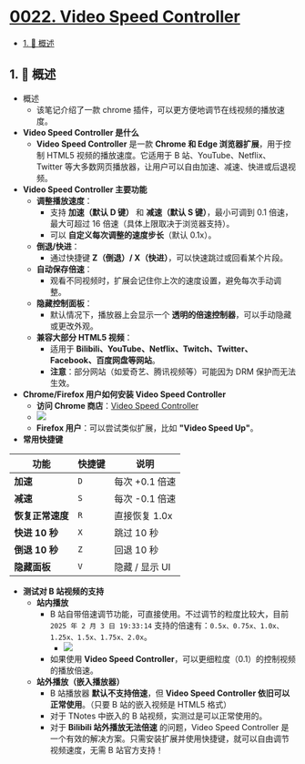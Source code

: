 # [0022. Video Speed Controller](https://github.com/Tdahuyou/TNotes.chrome/tree/main/notes/0022.%20Video%20Speed%20Controller)

<!-- region:toc -->

- [1. 📝 概述](#1--概述)

<!-- endregion:toc -->

## 1. 📝 概述

- 概述
  - 该笔记介绍了一款 chrome 插件，可以更方便地调节在线视频的播放速度。
- **Video Speed Controller 是什么**
  - **Video Speed Controller** 是一款 **Chrome 和 Edge 浏览器扩展**，用于控制 HTML5 视频的播放速度。它适用于 B 站、YouTube、Netflix、Twitter 等大多数网页播放器，让用户可以自由加速、减速、快进或后退视频。
- **Video Speed Controller 主要功能**
  - **调整播放速度**：
    - 支持 **加速（默认 D 键）** 和 **减速（默认 S 键）**，最小可调到 0.1 倍速，最大可超过 16 倍速（具体上限取决于浏览器支持）。
    - 可以 **自定义每次调整的速度步长**（默认 0.1x）。
  - **倒退/快进**：
    - 通过快捷键 **Z（倒退）/ X（快进）**，可以快速跳过或回看某个片段。
  - **自动保存倍速**：
    - 观看不同视频时，扩展会记住你上次的速度设置，避免每次手动调整。
  - **隐藏控制面板**：
    - 默认情况下，播放器上会显示一个 **透明的倍速控制器**，可以手动隐藏或更改外观。
  - **兼容大部分 HTML5 视频**：
    - 适用于 **Bilibili、YouTube、Netflix、Twitch、Twitter、Facebook、百度网盘等网站**。
    - **注意**：部分网站（如爱奇艺、腾讯视频等）可能因为 DRM 保护而无法生效。
- **Chrome/Firefox 用户如何安装 Video Speed Controller**
  - **访问 Chrome 商店**：[Video Speed Controller](https://chrome.google.com/webstore/detail/video-speed-controller/nffaoalbilbmmfgbnbgppjihopabppdk)
  - ![](https://cdn.jsdelivr.net/gh/tnotesjs/imgs@main/2025-02-03-19-45-27.png)
  - **Firefox 用户**：可以尝试类似扩展，比如 **"Video Speed Up"**。
- **常用快捷键**

| 功能             | 快捷键 | 说明           |
| ---------------- | ------ | -------------- |
| **加速**         | `D`    | 每次 +0.1 倍速 |
| **减速**         | `S`    | 每次 -0.1 倍速 |
| **恢复正常速度** | `R`    | 直接恢复 1.0x  |
| **快进 10 秒**   | `X`    | 跳过 10 秒     |
| **倒退 10 秒**   | `Z`    | 回退 10 秒     |
| **隐藏面板**     | `V`    | 隐藏 / 显示 UI |

- **测试对 B 站视频的支持**
  - **站内播放**
    - B 站自带倍速调节功能，可直接使用。不过调节的粒度比较大，目前 `2025 年 2 月 3 日 19:33:14` 支持的倍速有：`0.5x、0.75x、1.0x、1.25x、1.5x、1.75x、2.0x`。
      - ![](https://cdn.jsdelivr.net/gh/tnotesjs/imgs@main/2025-02-03-19-33-02.png)
    - 如果使用 **Video Speed Controller**，可以更细粒度（0.1）的控制视频的播放倍速。
  - **站外播放（嵌入播放器）**
    - B 站播放器 **默认不支持倍速**，但 **Video Speed Controller 依旧可以正常使用**。（只要 B 站的嵌入视频是 HTML5 格式）
    - 对于 TNotes 中嵌入的 B 站视频，实测过是可以正常使用的。
    - 对于 **Bilibili 站外播放无法倍速** 的问题，Video Speed Controller 是一个有效的解决方案。只需安装扩展并使用快捷键，就可以自由调节视频速度，无需 B 站官方支持！

